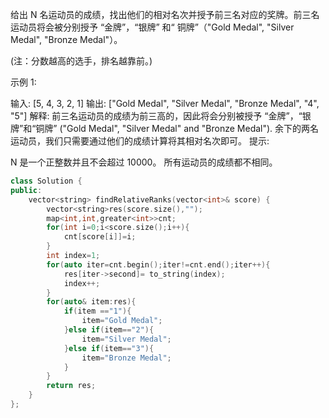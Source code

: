 给出 N 名运动员的成绩，找出他们的相对名次并授予前三名对应的奖牌。前三名运动员将会被分别授予 “金牌”，“银牌” 和“ 铜牌”（"Gold Medal", "Silver Medal", "Bronze Medal"）。

(注：分数越高的选手，排名越靠前。)

示例 1:

输入: [5, 4, 3, 2, 1]
输出: ["Gold Medal", "Silver Medal", "Bronze Medal", "4", "5"]
解释: 前三名运动员的成绩为前三高的，因此将会分别被授予 “金牌”，“银牌”和“铜牌” ("Gold Medal", "Silver Medal" and "Bronze Medal").
余下的两名运动员，我们只需要通过他们的成绩计算将其相对名次即可。
提示:

N 是一个正整数并且不会超过 10000。
所有运动员的成绩都不相同。

```cpp
class Solution {
public:
    vector<string> findRelativeRanks(vector<int>& score) {
        vector<string>res(score.size(),"");
        map<int,int,greater<int>>cnt;
        for(int i=0;i<score.size();i++){
            cnt[score[i]]=i;
        }
        int index=1;
        for(auto iter=cnt.begin();iter!=cnt.end();iter++){
            res[iter->second]= to_string(index);
            index++;
        }
        for(auto& item:res){
            if(item =="1"){
                item="Gold Medal";
            }else if(item=="2"){
                item="Silver Medal";
            }else if(item=="3"){
                item="Bronze Medal";
            }
        }
        return res;
    }
};
```

